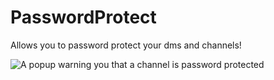 # PasswordProtect

Allows you to password protect your dms and channels!

![A popup warning you that a channel is password protected](https://github.com/Vendicated/Vencord/assets/44179559/2424085e-3090-4310-9d56-62667941c57c)
